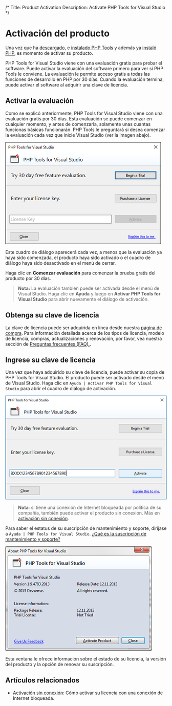 /*
Title: Product Activation
Description: Activate PHP Tools for Visual Studio
*/

# Activación del producto

Una vez que ha [descargado](https://www.devsense.com/es/download), e [instalado PHP Tools](https://docs.devsense.com/es/vs/installation) y además ya [instaló PHP](https://docs.devsense.com/es/vs/installation), es momento de activar su producto.

PHP Tools for Visual Studio viene con una evaluación gratis para probar el software. Puede activar la evaluación del software primero para ver si PHP Tools le conviene. La evaluación le permite acceso gratis a todas las funciones de desarrollo en PHP por 30 días. Cuando la evaluación termina, puede activar el software al adquirir una clave de licencia.


## Activar la evaluación

Como se explicó anteriormente, PHP Tools for Visual Studio viene con una evaluación gratis por 30 días. Esta evaluación se puede comenzar en cualquier momento, y antes de comenzarla, solamente unas cuantas funcionas básicas funcionarán. PHP Tools le preguntará si desea comenzar la evaluación cada vez que inicie Visual Studio (ver la imagen abajo).
 

![Begin trial](imgs/license-ask-trial.png)

Este cuadro de diálogo aparecerá cada vez, a menos que la evaluación ya haya sido comenzada, el producto haya sido activado o el cuadro de diálogo haya sido desactivado en el menú de cerrar.

Haga clic en **Comenzar evaluación** para comenzar la prueba gratis del producto por 30 días.

> **Nota:** La evaluación también puede ser activada desde el menú de Visual Studio. Haga clic en **Ayuda** y luego en **Activar PHP Tools for Visual Studio** para abrir nuevamente el diálogo de activación.


## Obtenga su clave de licencia

La clave de licencia puede ser adquirida en línea desde nuestra [página de compra](https://www.devsense.com/purchase). Para información detallada acerca de los tipos de licencia, modelo de licencia, compras, actualizaciones y renovación, por favor, vea nuestra sección de [Preguntas frecuentes (FAQ).](https://www.devsense.com/es/purchase#faq).

## Ingrese su clave de licencia

Una vez que haya adquirido su clave de licencia, puede activar su copia de PHP Tools for Visual Studio. El producto puede ser activado desde el menú de Visual Studio. 
Haga clic en `Ayuda | Activar PHP Tools for Visual Studio` para abrir el cuadro de diálogo de activación. 

![Enter license key](imgs/activation-enter-key.png)

> **Nota**: si tiene una conexión de Internet bloqueada por política de su compañía, también puede activar el producto sin conexión. Más en [activación sin conexión](offline-activation).

Para saber el estatus de su suscripción de mantenimiento y soporte, diríjase a `Ayuda | PHP Tools for Visual Studio`. [¿Qué es la suscripción de mantenimiento y soporte?](https://www.devsense.com/es/purchase/faq/upgrades-and-renewal#what-is-the-maintenance-and-support-subscription)

![License status](imgs/license-about-window.png)

Esta ventana le ofrece información sobre el estado de su licencia, la versión del producto y la opción de renovar su suscripción.

## Artículos relacionados

- [Activación sin conexión](offline-activation): Cómo activar su licencia con una conexión de Internet bloqueada.
